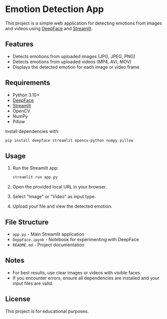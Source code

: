 # Emotion Detection App

This project is a simple web application for detecting emotions from images and videos using [DeepFace](https://github.com/serengil/deepface) and [Streamlit](https://streamlit.io/).

## Features

- Detects emotions from uploaded images (JPG, JPEG, PNG)
- Detects emotions from uploaded videos (MP4, AVI, MOV)
- Displays the detected emotion for each image or video frame

## Requirements

- Python 3.10+
- [DeepFace](https://pypi.org/project/deepface/)
- [Streamlit](https://pypi.org/project/streamlit/)
- OpenCV
- NumPy
- Pillow

Install dependencies with:

```sh
pip install deepface streamlit opencv-python numpy pillow
```

## Usage

1. Run the Streamlit app:

    ```sh
    streamlit run app.py
    ```

2. Open the provided local URL in your browser.
3. Select "Image" or "Video" as input type.
4. Upload your file and view the detected emotion.

## File Structure

- `app.py` - Main Streamlit application
- `DeppFace.ipynb` - Notebook for experimenting with DeepFace
- `README.md` - Project documentation

## Notes

- For best results, use clear images or videos with visible faces.
- If you encounter errors, ensure all dependencies are installed and your input files are valid.

## License

This project is for educational purposes.